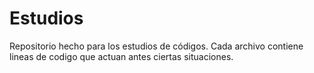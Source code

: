 # Estudios
Repositorio hecho para los estudios de códigos.
Cada archivo contiene lineas de codigo que actuan antes ciertas situaciones.
